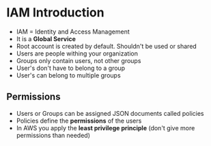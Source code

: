 # IAM Introduction

* IAM = Identity and Access Management
* It is a **Global Service**
* Root account is created by default. Shouldn't be used or shared
* Users are people withing your organization
* Groups only contain users, not other groups
* User's don't have to belong to a group
* User's can belong to multiple groups

## Permissions

* Users or Groups can be assigned JSON documents called policies
* Policies define the **permissions** of the users
* In AWS you apply the **least privilege principle** (don't give more permissions than needed)
